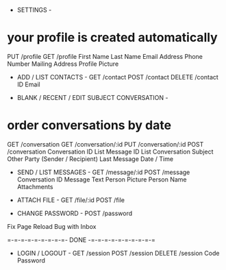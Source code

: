 - SETTINGS -
# your profile is created automatically
PUT /profile
GET /profile
	First Name
	Last Name
	Email Address
	Phone Number
	Mailing Address
	Profile Picture

- ADD / LIST CONTACTS -
GET /contact
POST /contact
DELETE /contact
	ID
	Email

- BLANK / RECENT / EDIT SUBJECT CONVERSATION -
# order conversations by date
GET /conversation
GET /conversation/:id
PUT /conversation/:id
POST /conversation
	Conversation ID List
	Message ID List
	Conversation Subject
	Other Party (Sender / Recipient)
	Last Message
	Date / Time

- SEND / LIST MESSAGES -
GET /message/:id
POST /message
	Conversation ID
	Message Text
	Person Picture
	Person Name
	Attachments

- ATTACH FILE -
GET /file/:id
POST /file

- CHANGE PASSWORD -
POST /password

Fix Page Reload Bug with Inbox

=-=-=-=-=-=-=-=-=- DONE -=-=-=-=-=-=-=-=-=-=

- LOGIN / LOGOUT -
GET /session
POST /session
DELETE /session
	Code
	Password
